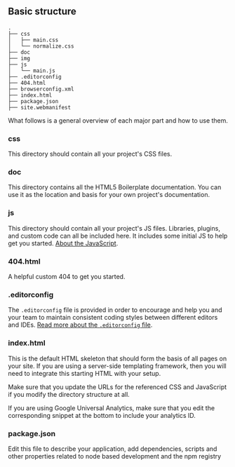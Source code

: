 ## Basic structure

```
.
├── css
│   ├── main.css
│   └── normalize.css
├── doc
├── img
├── js
│   └── main.js
├── .editorconfig
├── 404.html
├── browserconfig.xml
├── index.html
├── package.json
├── site.webmanifest
```

What follows is a general overview of each major part and how to use them.

### css

This directory should contain all your project's CSS files. 

### doc

This directory contains all the HTML5 Boilerplate documentation. You can use it
as the location and basis for your own project's documentation.

### js

This directory should contain all your project's JS files. Libraries, plugins,
and custom code can all be included here. It includes some initial JS to help
get you started. [About the JavaScript](js.md).

### 404.html

A helpful custom 404 to get you started.

### .editorconfig

The `.editorconfig` file is provided in order to encourage and help you and your
team to maintain consistent coding styles between different editors and IDEs.
[Read more about the `.editorconfig` file](misc.md#editorconfig).

### index.html

This is the default HTML skeleton that should form the basis of all pages on
your site. If you are using a server-side templating framework, then you will
need to integrate this starting HTML with your setup.

Make sure that you update the URLs for the referenced CSS and JavaScript if you
modify the directory structure at all.

If you are using Google Universal Analytics, make sure that you edit the
corresponding snippet at the bottom to include your analytics ID.

### package.json

Edit this file to describe your application, add dependencies, scripts and
other properties related to node based development and the npm registry